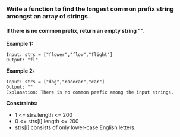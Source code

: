 ### Write a function to find the longest common prefix string amongst an array of strings.

#### If there is no common prefix, return an empty string "".

 
__Example 1:__
```
Input: strs = ["flower","flow","flight"]
Output: "fl"
```

__Example 2:__
```
Input: strs = ["dog","racecar","car"]
Output: ""
Explanation: There is no common prefix among the input strings.
```

__Constraints:__

* 1 <= strs.length <= 200
* 0 <= strs[i].length <= 200
* strs[i] consists of only lower-case English letters.